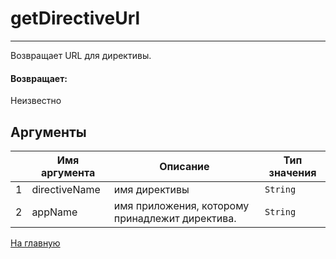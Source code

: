 # getDirectiveUrl

---

Возвращает URL для директивы.

#### Возвращает:

Неизвестно

## Аргументы

|  | Имя аргумента | Описание | Тип значения |
| --- | --- | --- | --- |
| 1 | directiveName | имя директивы | `String` |
| 2 | appName | имя приложения, которому принадлежит директива. | `String` |



[На главную](./)